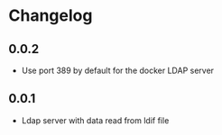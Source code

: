 # Changelog

## 0.0.2

- Use port 389 by default for the docker LDAP server

## 0.0.1

- Ldap server with data read from ldif file
